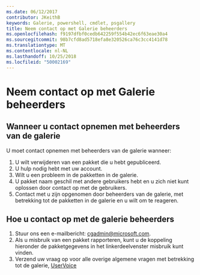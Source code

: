 ```yaml
---
ms.date: 06/12/2017
contributor: JKeithB
keywords: Galerie, powershell, cmdlet, psgallery
title: Neem contact op met Galerie beheerders
ms.openlocfilehash: f9197dfbf0cedb642259f554b42ec6f63eae30a4
ms.sourcegitcommit: 98b7cfd8ad5718efa8e320526ca76c3cc4141d78
ms.translationtype: MT
ms.contentlocale: nl-NL
ms.lasthandoff: 10/25/2018
ms.locfileid: "50002169"
---
```

# <a name="contact-gallery-administrators"></a>Neem contact op met Galerie beheerders

## <a name="when-to-contact-gallery-administrators"></a>Wanneer u contact opnemen met beheerders van de galerie

U moet contact opnemen met beheerders van de galerie wanneer:

1. U wilt verwijderen van een pakket die u hebt gepubliceerd.
2. U hulp nodig hebt met uw account.
3. Wilt u een probleem in de pakketten in de galerie.
4. U pakket naam geschil met andere gebruikers hebt en u zich niet kunt oplossen door contact op met de gebruikers.
5. Contact met u zijn opgenomen door beheerders van de galerie, met betrekking tot de pakketten in de galerie en u wilt om te reageren.

## <a name="how-to-contact-gallery-administrators"></a>Hoe u contact op met de galerie beheerders

1. Stuur ons een e-mailbericht: cgadmin@microsoft.com.
2. Als u misbruik van een pakket rapporteren, kunt u de koppeling hieronder de pakketgegevens in het linkerdeelvenster misbruik kunt vinden.
3. Verzend uw vraag op voor alle overige algemene vragen met betrekking tot de galerie, [UserVoice](http://windowsserver.uservoice.com/forums/301869-powershell)
